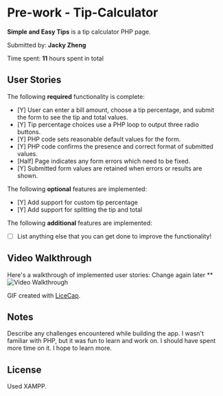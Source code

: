 # Pre-work - Tip-Calculator
**Simple and Easy Tips** is a tip calculator PHP page.

Submitted by: **Jacky Zheng**

Time spent: **11** hours spent in total

## User Stories

The following **required** functionality is complete:
* [Y] User can enter a bill amount, choose a tip percentage, and submit the form to see the tip and total values.
* [Y] Tip percentage choices use a PHP loop to output three radio buttons.
* [Y] PHP code sets reasonable default values for the form.
* [Y] PHP code confirms the presence and correct format of submitted values.
* [Half] Page indicates any form errors which need to be fixed.
* [Y] Submitted form values are retained when errors or results are shown.

The following **optional** features are implemented:
* [Y] Add support for custom tip percentage
* [Y] Add support for splitting the tip and total

The following **additional** features are implemented:

* [ ] List anything else that you can get done to improve the functionality!

## Video Walkthrough

Here's a walkthrough of implemented user stories:
Change again later **
<img src='http://i.imgur.com/k42tT2r.gifv' title='Video Walkthrough' width='' alt='Video Walkthrough' />

GIF created with [LiceCap](http://www.cockos.com/licecap/).

## Notes

Describe any challenges encountered while building the app.
I wasn't familiar with PHP, but it was fun to learn and work on. 
I should have spent more time on it.
I hope to learn more.
## License
Used XAMPP.
